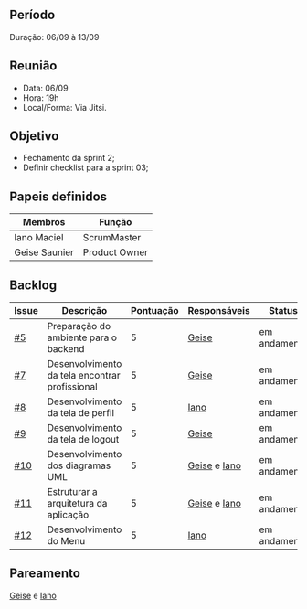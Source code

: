 ## Período
Duração: 06/09 à 13/09


## Reunião
* Data: 06/09
* Hora: 19h
* Local/Forma: Via Jitsi.


## Objetivo
* Fechamento da sprint 2;
* Definir checklist para a sprint 03;


## Papeis definidos
| Membros  |  Função  |
| ------------------- | ------------------- |
|  Iano Maciel |  ScrumMaster |
|  Geise Saunier |  Product Owner |


## Backlog
| Issue | Descrição | Pontuação | Responsáveis | Status |
| ------------------- | ------------------- | ------------------- | ------------------- | ------------------- |
|  [#5](https://github.com/GeiseSaunier/Autizando/issues/5) | Preparação do ambiente para o backend | 5 | [Geise](https://github.com/GeiseSaunier) | em andamento |
|  [#7](https://github.com/GeiseSaunier/Autizando/issues/7) | Desenvolvimento da tela encontrar profissional  | 5 | [Geise](https://github.com/GeiseSaunier) | em andamento |
|  [#8](https://github.com/GeiseSaunier/Autizando/issues/8) | Desenvolvimento da tela de perfil  | 5 | [Iano](https://github.com/IanoMaciel)  | em andamento |
|  [#9](https://github.com/GeiseSaunier/Autizando/issues/9) |Desenvolvimento da tela de logout | 5 | [Geise](https://github.com/GeiseSaunier) | em andamento |
|  [#10](https://github.com/GeiseSaunier/Autizando/issues/10) |Desenvolvimento dos diagramas UML | 5 | [Geise](https://github.com/GeiseSaunier) e [Iano](https://github.com/IanoMaciel) | em andamento |
|  [#11](https://github.com/GeiseSaunier/Autizando/issues/11) |Estruturar a arquitetura da aplicação | 5 | [Geise](https://github.com/GeiseSaunier) e [Iano](https://github.com/IanoMaciel) | em andamento |
|  [#12](https://github.com/GeiseSaunier/Autizando/issues/12) |Desenvolvimento do Menu| 5 | [Iano](https://github.com/IanoMaciel) | em andamento |

## Pareamento

[Geise](https://github.com/GeiseSaunier) e [Iano](https://github.com/IanoMaciel) 